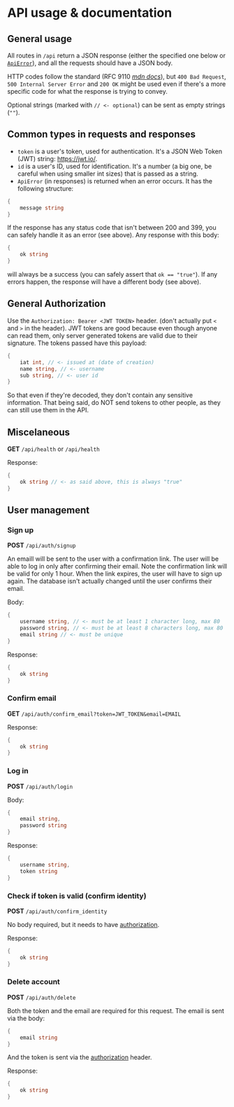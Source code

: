 # API usage & documentation

## General usage

All routes in `/api` return a JSON response (either the specified one below or [`ApiError`](#common-types-in-requests-and-responses)), and all the requests should have a JSON body.

HTTP codes follow the standard (RFC 9110 _[mdn docs](https://developer.mozilla.org/en-US/docs/Web/HTTP/Status)_), but `400 Bad Request`, `500 Internal Server Error` and `200 OK` might be used even if there's a more specific code for what the response is trying to convey.

Optional strings (marked with `// <- optional`) can be sent as empty strings (`""`).

## Common types in requests and responses

- `token` is a user's token, used for authentication. It's a JSON Web Token (JWT) string: https://jwt.io/.
- `id` is a user's ID, used for identification. It's a number (a big one, be careful when using smaller int sizes) that is passed as a string.
- `ApiError` (in responses) is returned when an error occurs. It has the following structure:

```go
{
    message string
}
```

If the response has any status code that isn't between 200 and 399, you can safely handle it as an error (see above). Any response with this body:

```go
{
    ok string
}
```

will always be a success (you can safely assert that `ok == "true"`). If any errors happen, the response will have a different body (see above).

## General Authorization

Use the `Authorization: Bearer <JWT TOKEN>` header. (don't actually put `<` and `>` in the header). JWT tokens are good because even though anyone can read them, only server generated tokens are valid due to their signature. The tokens passed have this payload:

```go
{
    iat int, // <- issued at (date of creation)
    name string, // <- username
    sub string, // <- user id
}
```

So that even if they're decoded, they don't contain any sensitive information. That being said, do NOT send tokens to other people, as they can still use them in the API.

## Miscelaneous

**GET** `/api/health` or `/api/health`

Response:

```go
{
    ok string // <- as said above, this is always "true"
}
```

## User management

### Sign up

**POST** `/api/auth/signup`

An emaill will be sent to the user with a confirmation link. The user will be able to log in only after confirming their email.
Note the confirmation link will be valid for only 1 hour. When the link expires, the user will have to sign up again. The database isn't actually changed until the user confirms their email.

Body:

```go
{
    username string, // <- must be at least 1 character long, max 80
    password string, // <- must be at least 8 characters long, max 80
    email string // <- must be unique
}
```

Response:

```go
{
    ok string
}
```

### Confirm email

**GET** `/api/auth/confirm_email?token=JWT_TOKEN&email=EMAIL`

Response:

```go
{
    ok string
}
```

### Log in

**POST** `/api/auth/login`

Body:

```go
{
    email string,
    password string
}
```

Response:

```go
{
    username string,
    token string
}
```

### Check if token is valid (confirm identity)

**POST** `/api/auth/confirm_identity`

No body required, but it needs to have [authorization](#general-authorization).

Response:

```go
{
    ok string
}
```

### Delete account

**POST** `/api/auth/delete`

Both the token and the email are required for this request. The email is sent via the body:

```go
{
    email string
}
```

And the token is sent via the [authorization](#general-authorization) header.

Response:

```go
{
    ok string
}
```
